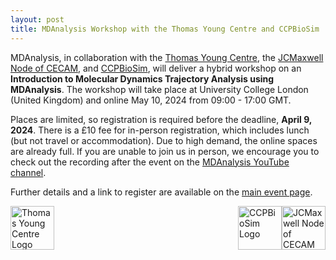 ```yaml
---
layout: post
title: MDAnalysis Workshop with the Thomas Young Centre and CCPBioSim
---
```


MDAnalysis, in collaboration with the [Thomas Young Centre](https://thomasyoungcentre.org/), the [JCMaxwell Node of CECAM](https://uk-jcmaxwell.cecam.org/), and [CCPBioSim](https://www.ccpbiosim.ac.uk/), will deliver a hybrid workshop on an **Introduction to Molecular Dynamics Trajectory Analysis using MDAnalysis**. The workshop will take place at University College London (United Kingdom) and online May 10, 2024 from 09:00 - 17:00 GMT.

Places are limited, so registration is required before the deadline, **April 9, 2024**. There is a £10 fee for in-person registration, which includes lunch (but not travel or accommodation). Due to high demand, the online spaces are already full. If you are unable to join us in person, we encourage you to check out the recording after the event on the [MDAnalysis YouTube channel](https://www.youtube.com/@mdanalysis3040).

Further details and a link to register are available on the [main event page](https://www.ccpbiosim.ac.uk/mda2024).

<img
src="/public/images/TYC_Logo.jpg"
title="Thomas Young Centre Logo" alt="Thomas Young Centre Logo"
style="float: left; height: 5em; " />

<img
src="/public/images/JCMaxwell_Logo.png"
title="JCMaxwell Node of CECAM Logo" alt="JCMaxwell Node of CECAM Logo"
style="float: right; height: 5em; " />

<img
src="/public/images/CCPBioSim_Logo.png"
title="CCPBioSim Logo" alt="CCPBioSim Logo"
style="float: right; height: 5em; " />
